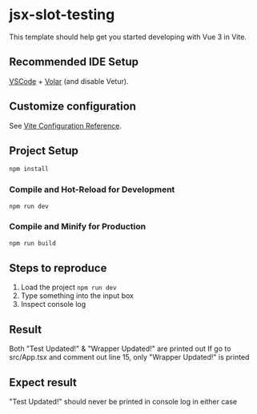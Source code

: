# jsx-slot-testing

This template should help get you started developing with Vue 3 in Vite.

## Recommended IDE Setup

[VSCode](https://code.visualstudio.com/) + [Volar](https://marketplace.visualstudio.com/items?itemName=Vue.volar) (and disable Vetur).

## Customize configuration

See [Vite Configuration Reference](https://vitejs.dev/config/).

## Project Setup

```sh
npm install
```

### Compile and Hot-Reload for Development

```sh
npm run dev
```

### Compile and Minify for Production

```sh
npm run build
```


## Steps to reproduce
1. Load the project `npm run dev`
2. Type something into the input box
3. Inspect console log

## Result
Both "Test Updated!" & "Wrapper Updated!" are printed out
If go to src/App.tsx and comment out line 15, only "Wrapper Updated!" is printed

## Expect result
"Test Updated!" should never be printed in console log in either case
